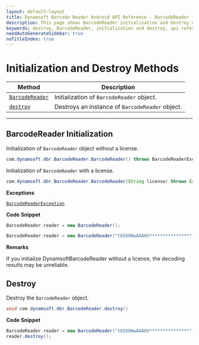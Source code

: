 ```yaml
---
layout: default-layout
title: Dynamsoft Barcode Reader Android API Reference - BarcodeReader initialization and Destroy
description: This page shows BarcodeReader initialization and Destroy methods of Dynamsoft Barcode Reader for Android SDK.
keywords: destroy, BarcodeReader, initialization and destroy, api reference, android
needAutoGenerateSidebar: true
noTitleIndex: true
---
```


# Initialization and Destroy Methods

  | Method               | Description |
  |----------------------|-------------|
  | [`BarcodeReader`](#barcodereader-initialization) | Initialization of `BarcodeReader` object.|
  | [`destroy`](#destroy) | Destroys an instance of `BarcodeReader` object.|

---

## BarcodeReader Initialization

Initialization of `BarcodeReader` object without a license.

```java
com.dynamsoft.dbr.BarcodeReader.BarcodeReader() throws BarcodeReaderException
```

Initialization of `BarcodeReader` with a license.

```java
com.dynamsoft.dbr.BarcodeReader.BarcodeReader(String license) throws Exception
```

**Exceptions**

[`BarcodeReaderException`](auxiliary-BarcodeReaderException.md)

**Code Snippet**

```java
BarcodeReader reader = new BarcodeReader();
```

```java
BarcodeReader reader = new BarcodeReader("t0260NwAAAHV***************");
```

**Remarks**

If you initialize DynamsoftBarcodeReader without a license, the decoding results may be unreliable.

## Destroy

Destroy the `BarcodeReader` object.

```java
void com.dynamsoft.dbr.BarcodeReader.destroy()
```

**Code Snippet**

```java
BarcodeReader reader = new BarcodeReader("t0260NwAAAHV***************");
reader.destroy();
```
